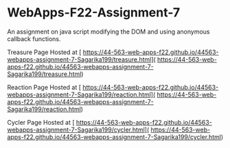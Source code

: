 # WebApps-F22-Assignment-7
An assignment on java script modifying the DOM and using anonymous callback functions.

Treasure Page Hosted at [ https://44-563-web-apps-f22.github.io/44563-webapps-assignment-7-Sagarika199/treasure.html]( https://44-563-web-apps-f22.github.io/44563-webapps-assignment-7-Sagarika199/treasure.html)

Reaction Page Hosted at [ https://44-563-web-apps-f22.github.io/44563-webapps-assignment-7-Sagarika199/reaction.html]( https://44-563-web-apps-f22.github.io/44563-webapps-assignment-7-Sagarika199/reaction.html)

Cycler Page Hosted at [ https://44-563-web-apps-f22.github.io/44563-webapps-assignment-7-Sagarika199/cycler.html]( https://44-563-web-apps-f22.github.io/44563-webapps-assignment-7-Sagarika199/cycler.html)